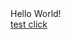 <html>
<head>
</head>
<body>
Hello World!
<br>
<a href="https://ozon.onelink.me/SNMZ?pid=yandex_direct&is_retargeting=true&af_dp=https%3A%2F%2Fwww.ozon.ru%2Fcategory%2Ftovary-dlya-zhivotnyh-12300%2F%3Ftype=60209&from_global=true%2F&af_web_dp=https%3A%2F%2Fwww.ozon.ru%2Fcategory%2Ftovary-dlya-zhivotnyh-12300%2F%3Ftype=60209&from_global=true%2F&af_ios_url=https%3A%2F%2Fwww.ozon.ru%2Fcategory%2Ftovary-dlya-zhivotnyh-12300%2F%3Ftype=60209&from_global=true%2F&af_android_url=https%3A%2F%2Fwww.ozon.ru%2Fcategory%2Ftovary-dlya-zhivotnyh-12300%2F%3Ftype=60209%2F&from_global=true%2F">test click</a>
<br>
</body>
</html>
